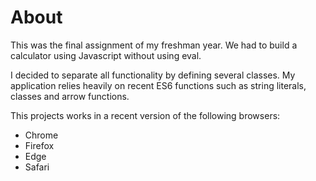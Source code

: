 # About

This was the final assignment of my freshman year. We had to build a calculator using Javascript without using eval.

I decided to separate all functionality by defining several classes. My application relies heavily on recent ES6 functions such as string literals, classes and arrow functions.  

This projects works in a recent version of the following browsers:

* Chrome
* Firefox
* Edge
* Safari